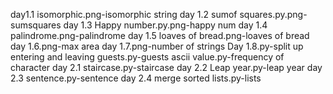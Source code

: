 day1.1 isomorphic.png-isomorphic string
day 1.2 sumof squares.py.png-sumsquares
day 1.3 Happy number.py.png-happy num
day 1.4 palindrome.png-palindrome
day 1.5 loaves of bread.png-loaves of bread
day 1.6.png-max area
day 1.7.png-number of strings
Day 1.8.py-split up
entering and leaving guests.py-guests
ascii value.py-frequency of character
day 2.1 staircase.py-staircase
day 2.2 Leap year.py-leap year
day 2.3 sentence.py-sentence
day 2.4 merge sorted lists.py-lists

